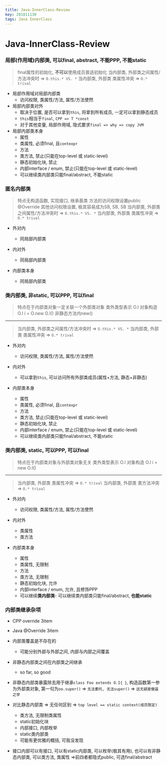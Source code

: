 ```yaml
---
title: Java-InnerClass-Review
key: 201811130
tags: Java InnerClass
---
```


# Java-InnerClass-Review

### 局部(作用域)内部类, 可以final, abstract, 不能PPP, 不能static
> final属性的初始化, **不可以**使用成员普适初始化
> 当内部类, 外部类之间属性/方法冲突时 => `O.this.* VS. *`
> 当内部类, 外部类 类属性冲突 => `O.* trival`
> 

- 局部作用域对局部内部类
   - 访问权限, 类属性/方法, 属性/方法使然
- 局部内部类对外
   - 取决于位置, 是否可以拿到`this`,  将拿到所有成员,  一定可以拿到静态成员
   - `this`相当于`final`, `CPP => T *const`
   - 对于其他变量, 局部作用域, 隐式要求`final => why => copy JVM`
- 局部内部类本身
   - 属性
   - 类属性, 必须final, 且`contexpr`
   - 方法
   - 类方法, 禁止(只能在top-level 或 static-level)
   - 静态初始化块, 禁止
   - 内部interface / enum, 禁止(只能在top-level 或 static-level)
   - 可以继续类内部类只能final/abstract, 不能static

<!--more-->

### 匿名内部类
> 特点无构造函数, 实现接口, 继承基类
> 方法的访问权限设置public @Override
> 其他访问权限设置, 极其容易成为SB, SB, SB
> 当内部类, 外部类之间属性/方法冲突时 => `O.this.* VS. *`
> 当内部类, 外部类 类属性冲突 => `O.* trival`
>

- 外对内
   - 同局部内部类

- 内对外
   - 同局部内部类

- 内部类本身
   - 同局部内部类

### 类内部类, 非static, 可以PPP, 可以final
> 特点在于内部类对象一定关联一个外部类对象
> 类外类型表示 O.I
> 对象构造 O.I i = O.new O.I()
> 非静态方法内new()
> 

---
> 当内部类, 外部类之间属性/方法冲突时 => `O.this.* VS. *`
> 当内部类, 外部类 类属性冲突 => `O.* trival`
> 

- 外对内
   - 访问权限, 类属性/方法, 属性/方法使然

- 内对外
   - 可以拿到`this`, 可以访问所有外部类成员(属性+方法, 静态+非静态)

- 内部类本身
   - 属性
   - 类属性, 必须final, 且`contexpr`
   - 方法
   - 类方法, 禁止(只能在top-level 或 static-level)
   - 静态初始化块, 禁止
   - 内部interface / enum, 禁止(只能在top-level 或 static-level)
   - 可以继续类内部类只能final/abstract, 不能static


### 类内部类, static, 可以PPP, 可以final
> 特点在于内部类对象与外部类对象无关
> 类外类型表示 O.I
> 对象构造 O.I i = new O.I()

---
> 当内部类, 外部类 类属性冲突 => `O.* trival`
> 当内部类, 外部类 类方法冲突 => `O.* trival`
> 

- 外对内
   - 访问权限, 类属性/方法, 属性/方法使然

- 内对外
   - 类属性
   - 类方法

- 内部类本身
   - 属性
   - 类属性,  无限制
   - 方法
   - 类方法,  无限制
   - 静态初始化块, 允许
   - 内部interface / enum, 允许, 且修饰PPP
   - 可以继续**类内部类**- 可以继续类内部类只能final/abstract, **也能static**



### 内部类继承杂项
- CPP override 3item
- Java @Override 3item

- 内部类覆盖是不存在的
   - 可能分别外部与外部之间, 内部与内部之间覆盖

- 非静态内部类之间在内部类之间继承
   - so far, so good
- 非静态内部类暴露除去用于继承`class Foo extends O.I{ }`, 构造函数第一参为外部类对象, 第一句为`oo.super()` => `无法委托, 无法super()` => `这无疑是傻逼之举`

- 对比静态内部类 => 无任何区别 => `top level == static context(成员限定)`
   - 类方法, 无限制类属性
   - static初始化块
   - 内部接口, 内部枚举
   - static类内部类
   - 可能有更优雅的概括, 可我没发现
- 接口内部可以有接口, 可以有static内部类, 可以枚举(极其有用), 也可以有非静态内部类,  可以类方法, 类属性 =>前四者都隐式public, 可选final/abstract


